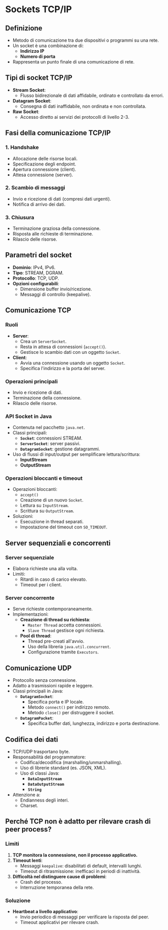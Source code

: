 # Sockets TCP/IP

## Definizione
- Metodo di comunicazione tra due dispositivi o programmi su una rete.
- Un socket è una combinazione di:
  - **Indirizzo IP**
  - **Numero di porta**
- Rappresenta un punto finale di una comunicazione di rete.

## Tipi di socket TCP/IP
- **Stream Socket**:
  - Flusso bidirezionale di dati affidabile, ordinato e controllato da errori.
- **Datagram Socket**:
  - Consegna di dati inaffidabile, non ordinata e non controllata.
- **Raw Socket**:
  - Accesso diretto ai servizi dei protocolli di livello 2-3.

## Fasi della comunicazione TCP/IP
### 1. Handshake
- Allocazione delle risorse locali.
- Specificazione degli endpoint.
- Apertura connessione (client).
- Attesa connessione (server).

### 2. Scambio di messaggi
- Invio e ricezione di dati (compresi dati urgenti).
- Notifica di arrivo dei dati.

### 3. Chiusura
- Terminazione graziosa della connessione.
- Risposta alle richieste di terminazione.
- Rilascio delle risorse.

## Parametri del socket
- **Dominio**: IPv4, IPv6.
- **Tipo**: STREAM, DGRAM.
- **Protocollo**: TCP, UDP.
- **Opzioni configurabili**:
  - Dimensione buffer invio/ricezione.
  - Messaggi di controllo (keepalive).

## Comunicazione TCP
### Ruoli
- **Server**:
  - Crea un `ServerSocket`.
  - Resta in attesa di connessioni (`accept()`).
  - Gestisce lo scambio dati con un oggetto `Socket`.
- **Client**:
  - Avvia una connessione usando un oggetto `Socket`.
  - Specifica l'indirizzo e la porta del server.

### Operazioni principali
- Invio e ricezione di dati.
- Terminazione della connessione.
- Rilascio delle risorse.

### API Socket in Java
- Contenuta nel pacchetto `java.net`.
- Classi principali:
  - **`Socket`**: connessioni STREAM.
  - **`ServerSocket`**: server passivi.
  - **`DatagramSocket`**: gestione datagrammi.
- Uso di flussi di input/output per semplificare lettura/scrittura:
  - **InputStream**
  - **OutputStream**

### Operazioni bloccanti e timeout
- Operazioni bloccanti:
  - `accept()`
  - Creazione di un nuovo `Socket`.
  - Lettura su `InputStream`.
  - Scrittura su `OutputStream`.
- Soluzioni:
  - Esecuzione in thread separati.
  - Impostazione del timeout con `SO_TIMEOUT`.

## Server sequenziali e concorrenti
### Server sequenziale
- Elabora richieste una alla volta.
- Limiti:
  - Ritardi in caso di carico elevato.
  - Timeout per i client.

### Server concorrente
- Serve richieste contemporaneamente.
- Implementazioni:
  - **Creazione di thread su richiesta**:
    - `Master Thread` accetta connessioni.
    - `Slave Thread` gestisce ogni richiesta.
  - **Pool di thread**:
    - Thread pre-creati all'avvio.
    - Uso della libreria `java.util.concurrent`.
    - Configurazione tramite `Executors`.

## Comunicazione UDP
- Protocollo senza connessione.
- Adatto a trasmissioni rapide e leggere.
- Classi principali in Java:
  - **`DatagramSocket`**:
    - Specifica porta e IP locale.
    - Metodo `connect()` per indirizzo remoto.
    - Metodo `close()` per distruggere il socket.
  - **`DatagramPacket`**:
    - Specifica buffer dati, lunghezza, indirizzo e porta destinazione.

## Codifica dei dati
- TCP/UDP trasportano byte.
- Responsabilità del programmatore:
  - Codifica/decodifica (marshalling/unmarshalling).
  - Uso di librerie standard (es. JSON, XML).
  - Uso di classi Java:
    - **`DataInputStream`**
    - **`DataOutputStream`**
    - **`String`**
- Attenzione a:
  - Endianness degli interi.
  - Charset.

## Perché TCP non è adatto per rilevare crash di peer process?
### Limiti
1. **TCP monitora la connessione, non il processo applicativo.**
2. **Timeout lenti**:
   - Messaggi `keepalive`: disabilitati di default, intervalli lunghi.
   - Timeout di ritrasmissione: inefficaci in periodi di inattività.
3. **Difficoltà nel distinguere cause di problemi**:
   - Crash del processo.
   - Interruzione temporanea della rete.

### Soluzione
- **Heartbeat a livello applicativo**:
  - Invio periodico di messaggi per verificare la risposta del peer.
  - Timeout applicativi per rilevare crash.
